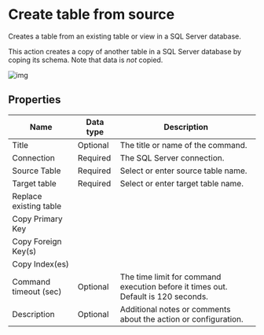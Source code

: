 # Create table from source

Creates a table from an existing table or view in a SQL Server database.

This action creates a copy of another table in a SQL Server database by coping its schema. Note that data is _not_ copied.

![img](https://profitbasedocs.blob.core.windows.net/flowimages/create-table-from-source.png)


## Properties

| Name         | Data type       | Description                                       |
|--------------|-----------------|---------------------------------------------------|
| Title           |  Optional | The title or name of the command.            |
| Connection         | Required   | The SQL Server connection. |
|Source Table | Required      | Select or enter source table name. |
| Target table | Required  | Select or enter target table name.  |
| Replace existing table   |           |                  |
| Copy Primary Key   |           |                  |
|  Copy Foreign Key(s)     |           |                  |
|    Copy Index(es)     |           |                  |
|Command timeout (sec) | Optional | The time limit for command execution before it times out. Default is 120 seconds.|
| Description   | Optional | Additional notes or comments about the action or configuration. |
